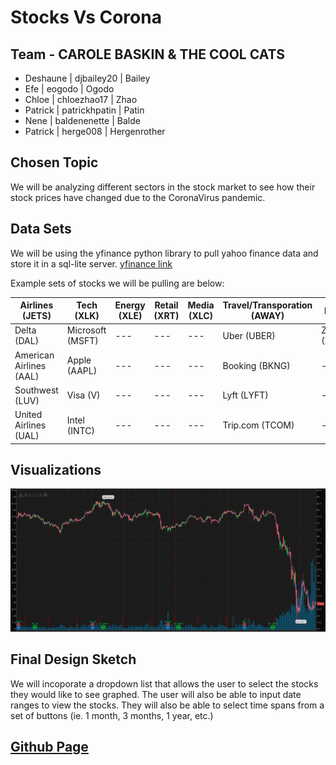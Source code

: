 # Stocks Vs Corona

## Team - CAROLE BASKIN & THE COOL CATS

- Deshaune | djbailey20 | Bailey
- Efe | eogodo | Ogodo
- Chloe | chloezhao17 | Zhao
- Patrick | patrickhpatin | Patin
- Nene | baldenenette | Balde
- Patrick | herge008 | Hergenrother

## Chosen Topic

We will be analyzing different sectors in the stock market to see how their stock prices have changed due to the CoronaVirus pandemic.

## Data Sets

We will be using the yfinance python library to pull yahoo finance data and store it in a sql-lite server. [yfinance link](https://pypi.org/project/yfinance/)

Example sets of stocks we will be pulling are below:

| Airlines (JETS)         | Tech (XLK)       | Energy (XLE) | Retail (XRT) | Media (XLC) | Travel/Transporation (AWAY) | Misc      |
| ----------------------- | ---------------- | ------------ | ------------ | ----------- | --------------------------- | --------- |
| Delta (DAL)             | Microsoft (MSFT) | ---          | ---          | ---         | Uber (UBER)                 | ZOOM (ZM) |
| American Airlines (AAL) | Apple (AAPL)     | ---          | ---          | ---         | Booking (BKNG)              | ---       |
| Southwest (LUV)         | Visa (V)         | ---          | ---          | ---         | Lyft (LYFT)                 | ---       |
| United Airlines (UAL)   | Intel (INTC)     | ---          | ---          | ---         | Trip.com (TCOM)             | ---       |

## Visualizations

![Candlestick x Bar Chart](images/samplechart.png)

## Final Design Sketch

We will incoporate a dropdown list that allows the user to select the stocks they would like to see graphed. The user will also be able to input date ranges to view the stocks. They will also be able to select time spans from a set of buttons (ie. 1 month, 3 months, 1 year, etc.)

## [Github Page](https://github.com/djbailey20/stocks-vs-corona)
